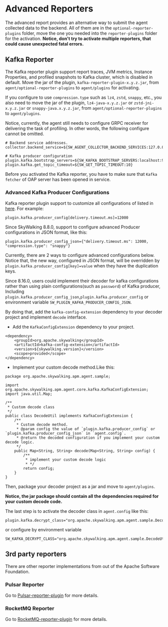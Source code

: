 # Advanced Reporters
The advanced report provides an alternative way to submit the agent collected data to the backend. All of them are in the `optional-reporter-plugins` folder, move the one you needed into the `reporter-plugins` folder for the activation. **Notice, don't try to activate multiple reporters, that could cause unexpected fatal errors.**

## Kafka Reporter
The Kafka reporter plugin support report traces, JVM metrics, Instance Properties, and profiled snapshots to Kafka cluster, which is disabled in default. Move the jar of the plugin, `kafka-reporter-plugin-x.y.z.jar`, from `agent/optional-reporter-plugins` to `agent/plugins` for activating.

If you configure to use `compression.type` such as `lz4`, `zstd`, `snappy`, etc., you also need to move the jar of the plugin, `lz4-java-x.y.z.jar` or `zstd-jni-x.y.z.jar` or `snappy-java.x.y.z.jar`, from `agent/optional-reporter-plugins` to `agent/plugins`.

Notice, currently, the agent still needs to configure GRPC receiver for delivering the task of profiling. In other words, the following configure cannot be omitted.

```properties
# Backend service addresses.
collector.backend_service=${SW_AGENT_COLLECTOR_BACKEND_SERVICES:127.0.0.1:11800}

# Kafka producer configuration
plugin.kafka.bootstrap_servers=${SW_KAFKA_BOOTSTRAP_SERVERS:localhost:9092}
plugin.kafka.get_topic_timeout=${SW_GET_TOPIC_TIMEOUT:10}
```

Before you activated the Kafka reporter, you have to make sure that `Kafka fetcher` of OAP server has been opened in service.

### Advanced Kafka Producer Configurations

Kafka reporter plugin support to customize all configurations of listed in [here](http://kafka.apache.org/24/documentation.html#producerconfigs). For example:
```properties
plugin.kafka.producer_config[delivery.timeout.ms]=12000
```

Since SkyWalking 8.8.0, support to configure advanced Producer configurations in JSON format, like this:
```properties
plugin.kafka.producer_config_json={"delivery.timeout.ms": 12000, "compression.type": "snappy"}
```

Currently, there are 2 ways to configure advanced configurations below. Notice that, the new way, configured in JSON format, will be overridden by `plugin.kafka.producer_config[key]=value` when they have the duplication keys.

Since 8.16.0, users could implement their decoder for kafka configurations rather than using plain configurations(such as `password`) of Kafka producer,
Including `plugin.kafka.producer_config_json`,`plugin.kafka.producer_config` or environment variable `SW_PLUGIN_KAFKA_PRODUCER_CONFIG_JSON`.

By doing that, add the `kafka-config-extension` dependency to your decoder project and implement `decode` interface.

- Add the `KafkaConfigExtension` dependency to your project.
```
<dependency>
    <groupId>org.apache.skywalking</groupId>
    <artifactId>kafka-config-extension</artifactId>
    <version>${skywalking.version}</version>
    <scope>provided</scope>
</dependency>
```

- Implement your custom decode method.Like this:
```
package org.apache.skywalking.apm.agent.sample;

import org.apache.skywalking.apm.agent.core.kafka.KafkaConfigExtension;
import java.util.Map;

/**
 * Custom decode class
 */
public class DecodeUtil implements KafkaConfigExtension {
    /**
     * Custom decode method.
     * @param config the value of `plugin.kafka.producer_config` or `plugin.kafka.producer_config_json` in `agent.config`.
     * @return the decoded configuration if you implement your custom decode logic.
     */
    public Map<String, String> decode(Map<String, String> config) {
        /**
         * implement your custom decode logic
         * */
        return config;
    }
}
```

Then, package your decoder project as a jar and move to `agent/plugins`.

**Notice, the jar package should contain all the dependencies required for your custom decode code.**

The last step is to activate the decoder class in `agent.config` like this:
```
plugin.kafka.decrypt_class="org.apache.skywalking.apm.agent.sample.DecodeUtil"
```
or configure by environment variable
```
SW_KAFKA_DECRYPT_CLASS="org.apache.skywalking.apm.agent.sample.DecodeUtil"
```

## 3rd party reporters
There are other reporter implementations from out of the Apache Software Foundation.

### Pulsar Reporter
Go to [Pulsar-reporter-plugin](https://github.com/SkyAPM/transporter-plugin-for-skywalking/blob/main/docs/en/pulsar/Pulsar-Reporter.md) for more details.

### RocketMQ Reporter
Go to [RocketMQ-reporter-plugin](https://github.com/SkyAPM/transporter-plugin-for-skywalking/blob/main/docs/en/rocketmq/Rocketmq-Reporter.md) for more details.
